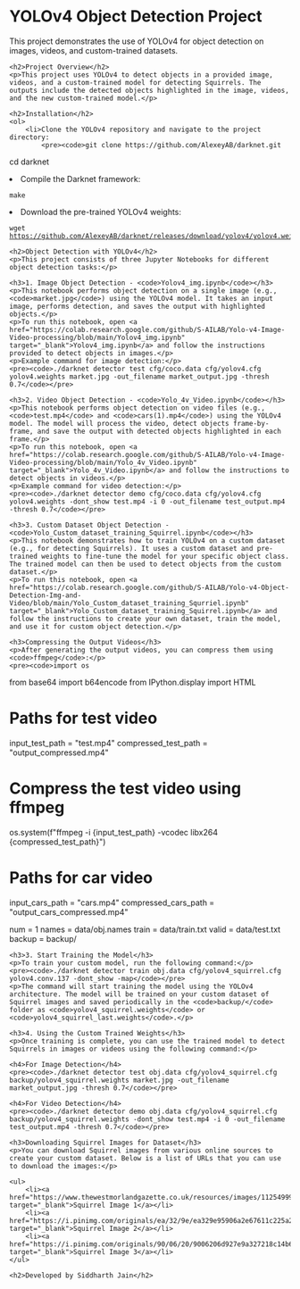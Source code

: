 <!DOCTYPE html>
<html>



<body>
    <h1>YOLOv4 Object Detection Project</h1>
    <p>This project demonstrates the use of YOLOv4 for object detection on images, videos, and custom-trained datasets.</p>

    <h2>Project Overview</h2>
    <p>This project uses YOLOv4 to detect objects in a provided image, videos, and a custom-trained model for detecting Squirrels. The outputs include the detected objects highlighted in the image, videos, and the new custom-trained model.</p>

    <h2>Installation</h2>
    <ol>
        <li>Clone the YOLOv4 repository and navigate to the project directory:
            <pre><code>git clone https://github.com/AlexeyAB/darknet.git
cd darknet</code></pre>
        </li>
        <li>Compile the Darknet framework:
            <pre><code>make</code></pre>
        </li>
        <li>Download the pre-trained YOLOv4 weights:
            <pre><code>wget https://github.com/AlexeyAB/darknet/releases/download/yolov4/yolov4.weights</code></pre>
        </li>
    </ol>

    <h2>Object Detection with YOLOv4</h2>
    <p>This project consists of three Jupyter Notebooks for different object detection tasks:</p>

    <h3>1. Image Object Detection - <code>Yolov4_img.ipynb</code></h3>
    <p>This notebook performs object detection on a single image (e.g., <code>market.jpg</code>) using the YOLOv4 model. It takes an input image, performs detection, and saves the output with highlighted objects.</p>
    <p>To run this notebook, open <a href="https://colab.research.google.com/github/S-AILAB/Yolo-v4-Image-Video-processing/blob/main/Yolov4_img.ipynb" target="_blank">Yolov4_img.ipynb</a> and follow the instructions provided to detect objects in images.</p>
    <p>Example command for image detection:</p>
    <pre><code>./darknet detector test cfg/coco.data cfg/yolov4.cfg yolov4.weights market.jpg -out_filename market_output.jpg -thresh 0.7</code></pre>

    <h3>2. Video Object Detection - <code>Yolo_4v_Video.ipynb</code></h3>
    <p>This notebook performs object detection on video files (e.g., <code>test.mp4</code> and <code>cars(1).mp4</code>) using the YOLOv4 model. The model will process the video, detect objects frame-by-frame, and save the output with detected objects highlighted in each frame.</p>
    <p>To run this notebook, open <a href="https://colab.research.google.com/github/S-AILAB/Yolo-v4-Image-Video-processing/blob/main/Yolo_4v_Video.ipynb" target="_blank">Yolo_4v_Video.ipynb</a> and follow the instructions to detect objects in videos.</p>
    <p>Example command for video detection:</p>
    <pre><code>./darknet detector demo cfg/coco.data cfg/yolov4.cfg yolov4.weights -dont_show test.mp4 -i 0 -out_filename test_output.mp4 -thresh 0.7</code></pre>

    <h3>3. Custom Dataset Object Detection - <code>Yolo_Custom_dataset_training_Squirrel.ipynb</code></h3>
    <p>This notebook demonstrates how to train YOLOv4 on a custom dataset (e.g., for detecting Squirrels). It uses a custom dataset and pre-trained weights to fine-tune the model for your specific object class. The trained model can then be used to detect objects from the custom dataset.</p>
    <p>To run this notebook, open <a href="https://colab.research.google.com/github/S-AILAB/Yolo-v4-Object-Detection-Img-and-Video/blob/main/Yolo_Custom_dataset_training_Squrriel.ipynb" target="_blank">Yolo_Custom_dataset_training_Squirrel.ipynb</a> and follow the instructions to create your own dataset, train the model, and use it for custom object detection.</p>

    <h3>Compressing the Output Videos</h3>
    <p>After generating the output videos, you can compress them using <code>ffmpeg</code>:</p>
    <pre><code>import os
from base64 import b64encode
from IPython.display import HTML

# Paths for test video
input_test_path = "test.mp4"
compressed_test_path = "output_compressed.mp4"

# Compress the test video using ffmpeg
os.system(f"ffmpeg -i {input_test_path} -vcodec libx264 {compressed_test_path}")

# Paths for car video
input_cars_path = "cars.mp4"
compressed_cars_path = "output_cars_compressed.mp4"


num = 1
names = data/obj.names
train = data/train.txt
valid = data/test.txt
backup = backup/
</code></pre>
        </li>
    </ul>

    <h3>3. Start Training the Model</h3>
    <p>To train your custom model, run the following command:</p>
    <pre><code>./darknet detector train obj.data cfg/yolov4_squirrel.cfg yolov4.conv.137 -dont_show -map</code></pre>
    <p>The command will start training the model using the YOLOv4 architecture. The model will be trained on your custom dataset of Squirrel images and saved periodically in the <code>backup/</code> folder as <code>yolov4_squirrel.weights</code> or <code>yolov4_squirrel_last.weights</code>.</p>

    <h3>4. Using the Custom Trained Weights</h3>
    <p>Once training is complete, you can use the trained model to detect Squirrels in images or videos using the following command:</p>
    
    <h4>For Image Detection</h4>
    <pre><code>./darknet detector test obj.data cfg/yolov4_squirrel.cfg backup/yolov4_squirrel.weights market.jpg -out_filename market_output.jpg -thresh 0.7</code></pre>

    <h4>For Video Detection</h4>
    <pre><code>./darknet detector demo obj.data cfg/yolov4_squirrel.cfg backup/yolov4_squirrel.weights -dont_show test.mp4 -i 0 -out_filename test_output.mp4 -thresh 0.7</code></pre>

    <h3>Downloading Squirrel Images for Dataset</h3>
    <p>You can download Squirrel images from various online sources to create your custom dataset. Below is a list of URLs that you can use to download the images:</p>
    
    <ul>
        <li><a href="https://www.thewestmorlandgazette.co.uk/resources/images/11254999/" target="_blank">Squirrel Image 1</a></li>
        <li><a href="https://i.pinimg.com/originals/ea/32/9e/ea329e95906a2e67611c225a251c0a31.jpg" target="_blank">Squirrel Image 2</a></li>
        <li><a href="https://i.pinimg.com/originals/90/06/20/9006206d927e9a327218c14b60a0c23f.jpg" target="_blank">Squirrel Image 3</a></li>
    </ul>

    <h2>Developed by Siddharth Jain</h2>
</body>

</html>
